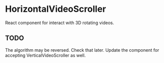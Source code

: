 # HorizontalVideoScroller
React component for interact with 3D rotating videos.


## TODO
The algorithm may be reversed. Check that later.
Update the component for accepting VerticalVideoScroller as well.
